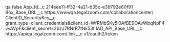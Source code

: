 <?xml version="1.0" encoding="UTF-8"?>
<CustomMetadata xmlns="http://soap.sforce.com/2006/04/metadata" xmlns:xsi="http://www.w3.org/2001/XMLSchema-instance" xmlns:xsd="http://www.w3.org/2001/XMLSchema">
    <label>qa</label>
    <protected>false</protected>
    <values>
        <field>App_Id__c</field>
        <value xsi:type="xsd:string">214eee11-ff32-4a21-b35c-e39792e60f91</value>
    </values>
    <values>
        <field>Box_Base_URL__c</field>
        <value xsi:type="xsd:string">https://wwwqa.legalzoom.com/collaborationcenter/</value>
    </values>
    <values>
        <field>ClientID_SecurityKey__c</field>
        <value xsi:type="xsd:string">grant_type=client_credentials&amp;client_id=WfRMbSKy5l0AfBE9OAvWbqNpF4vvAVpF&amp;client_secret=2bzJ7RNrP7tNk53t</value>
    </values>
    <values>
        <field>IAD_API_Base_URL__c</field>
        <value xsi:type="xsd:string">https://apiqa.legalzoom.com/</value>
    </values>
    <values>
        <field>link__c</field>
        <value xsi:type="xsd:string">v1/oauth2/token</value>
    </values>
</CustomMetadata>
